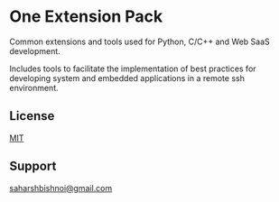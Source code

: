 # One Extension Pack

Common extensions and tools used for Python, C/C++ and Web SaaS development.

Includes tools to facilitate the implementation of best practices for developing system and embedded applications in a remote ssh environment.
## License

[MIT](https://opensource.org/licenses/MIT)

## Support

saharshbishnoi@gmail.com
